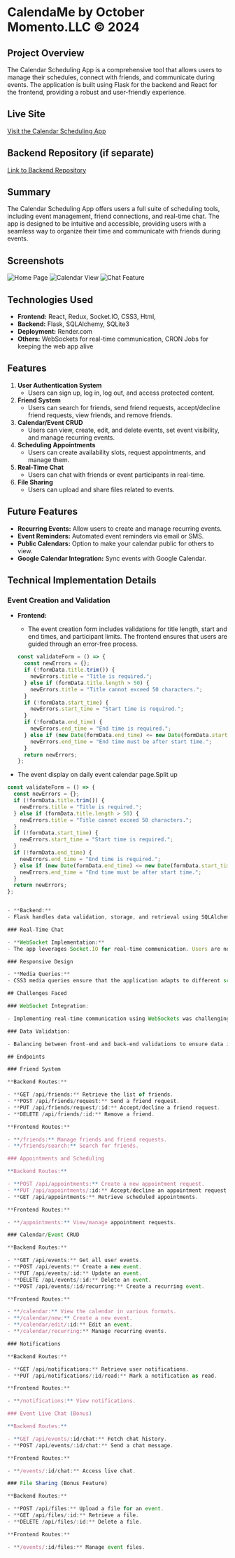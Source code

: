 # CalendaMe  by October Momento.LLC © 2024

## Project Overview

The Calendar Scheduling App is a comprehensive tool that allows users to manage their schedules, connect with friends, and communicate during events. The application is built using Flask for the backend and React for the frontend, providing a robust and user-friendly experience.

## Live Site

[Visit the Calendar Scheduling App](https://calendame.onrender.com)

## Backend Repository (if separate)

[Link to Backend Repository](https://github.com/shandawang1005/CalendaMe_project)

## Summary

The Calendar Scheduling App offers users a full suite of scheduling tools, including event management, friend connections, and real-time chat. The app is designed to be intuitive and accessible, providing users with a seamless way to organize their time and communicate with friends during events.

## Screenshots

![Home Page](/CalendaMe_project/react-vite/public/images/Home.png)
![Calendar View](/CalendaMe_project/react-vite/public/images/SingleDay.png)
![Chat Feature](/CalendaMe_project/react-vite/public/images/Chat.png)

## Technologies Used

- **Frontend:** React, Redux, Socket.IO, CSS3, Html, 
- **Backend:** Flask, SQLAlchemy, SQLite3
- **Deployment:** Render.com
- **Others:** WebSockets for real-time communication, CRON Jobs for keeping the web app alive

## Features

1. **User Authentication System**
   - Users can sign up, log in, log out, and access protected content.
2. **Friend System**
   - Users can search for friends, send friend requests, accept/decline friend requests, view friends, and remove friends.
3. **Calendar/Event CRUD**
   - Users can view, create, edit, and delete events, set event visibility, and manage recurring events.
4. **Scheduling Appointments**
   - Users can create availability slots, request appointments, and manage them.
5. **Real-Time Chat**
   - Users can chat with friends or event participants in real-time.
6. **File Sharing**
   - Users can upload and share files related to events.

## Future Features

- **Recurring Events:** Allow users to create and manage recurring events.
- **Event Reminders:** Automated event reminders via email or SMS.
- **Public Calendars:** Option to make your calendar public for others to view.
- **Google Calendar Integration:** Sync events with Google Calendar.

## Technical Implementation Details

### Event Creation and Validation

- **Frontend:**

  - The event creation form includes validations for title length, start and end times, and participant limits. The frontend ensures that users are guided through an error-free process.

  ```javascript
  const validateForm = () => {
    const newErrors = {};
    if (!formData.title.trim()) {
      newErrors.title = "Title is required.";
    } else if (formData.title.length > 50) {
      newErrors.title = "Title cannot exceed 50 characters.";
    }
    if (!formData.start_time) {
      newErrors.start_time = "Start time is required.";
    }
    if (!formData.end_time) {
      newErrors.end_time = "End time is required.";
    } else if (new Date(formData.end_time) <= new Date(formData.start_time)) {
      newErrors.end_time = "End time must be after start time.";
    }
    return newErrors;
  };
 - The event display on daily event calendar page.Split up 

  ```javascript
  const validateForm = () => {
    const newErrors = {};
    if (!formData.title.trim()) {
      newErrors.title = "Title is required.";
    } else if (formData.title.length > 50) {
      newErrors.title = "Title cannot exceed 50 characters.";
    }
    if (!formData.start_time) {
      newErrors.start_time = "Start time is required.";
    }
    if (!formData.end_time) {
      newErrors.end_time = "End time is required.";
    } else if (new Date(formData.end_time) <= new Date(formData.start_time)) {
      newErrors.end_time = "End time must be after start time.";
    }
    return newErrors;
  };


- **Backend:**
  - Flask handles data validation, storage, and retrieval using SQLAlchemy, ensuring data consistency and security.

### Real-Time Chat

- **WebSocket Implementation:**
  - The app leverages Socket.IO for real-time communication. Users are notified of new messages instantly, and the chat history is efficiently managed in the backend.

### Responsive Design

- **Media Queries:**
  - CSS3 media queries ensure that the application adapts to different screen sizes, providing an optimal user experience on both mobile and desktop devices.

## Challenges Faced

### WebSocket Integration:

- Implementing real-time communication using WebSockets was challenging but rewarding. Ensuring that messages were delivered and displayed correctly across all connected clients required careful consideration.

### Data Validation:

- Balancing between front-end and back-end validations to ensure data integrity while maintaining a responsive user experience was another key challenge.

## Endpoints

### Friend System

**Backend Routes:**

- **GET /api/friends:** Retrieve the list of friends.
- **POST /api/friends/request:** Send a friend request.
- **PUT /api/friends/request/:id:** Accept/decline a friend request.
- **DELETE /api/friends/:id:** Remove a friend.

**Frontend Routes:**

- **/friends:** Manage friends and friend requests.
- **/friends/search:** Search for friends.

### Appointments and Scheduling

**Backend Routes:**

- **POST /api/appointments:** Create a new appointment request.
- **PUT /api/appointments/:id:** Accept/decline an appointment request.
- **GET /api/appointments:** Retrieve scheduled appointments.

**Frontend Routes:**

- **/appointments:** View/manage appointment requests.

### Calendar/Event CRUD

**Backend Routes:**

- **GET /api/events:** Get all user events.
- **POST /api/events:** Create a new event.
- **PUT /api/events/:id:** Update an event.
- **DELETE /api/events/:id:** Delete an event.
- **POST /api/events/:id/recurring:** Create a recurring event.

**Frontend Routes:**

- **/calendar:** View the calendar in various formats.
- **/calendar/new:** Create a new event.
- **/calendar/edit/:id:** Edit an event.
- **/calendar/recurring:** Manage recurring events.

### Notifications

**Backend Routes:**

- **GET /api/notifications:** Retrieve user notifications.
- **PUT /api/notifications/:id/read:** Mark a notification as read.

**Frontend Routes:**

- **/notifications:** View notifications.

### Event Live Chat (Bonus)

**Backend Routes:**

- **GET /api/events/:id/chat:** Fetch chat history.
- **POST /api/events/:id/chat:** Send a chat message.

**Frontend Routes:**

- **/events/:id/chat:** Access live chat.

### File Sharing (Bonus Feature)

**Backend Routes:**

- **POST /api/files:** Upload a file for an event.
- **GET /api/files/:id:** Retrieve a file.
- **DELETE /api/files/:id:** Delete a file.

**Frontend Routes:**

- **/events/:id/files:** Manage event files.

